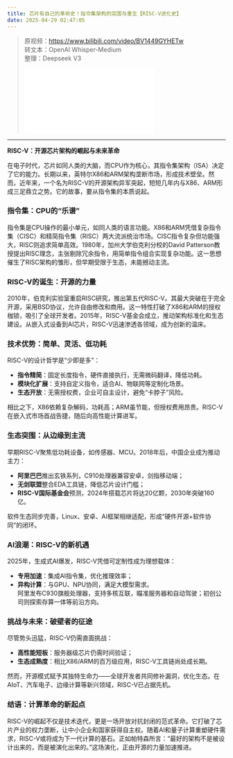 ```yaml
---
title: 芯片有自己的革命史！指令集架构的突围与重生【RISC-V进化史】
date: 2025-04-29 02:47:05
---
```


> 原视频：https://www.bilibili.com/video/BV1449GYHETw<br>转文本：OpenAI Whisper-Medium<br>整理：Deepseek V3
>
> <iframe src="//player.bilibili.com/player.html?bvid=BV1449GYHETw&autoplay=0" scrolling="no" border="0" frameborder="no" framespacing="0" allowfullscreen="true"></iframe>

---

**RISC-V：开源芯片架构的崛起与未来革命**

在电子时代，芯片如同人类的大脑，而CPU作为核心，其指令集架构（ISA）决定了它的能力。长期以来，英特尔X86和ARM架构垄断市场，形成技术壁垒。然而，近年来，一个名为RISC-V的开源架构异军突起，短短几年内与X86、ARM形成三足鼎立之势。它的故事，要从指令集的本质说起。

### 指令集：CPU的“乐谱”  
指令集是CPU操作的最小单元，如同人类的语言功能。X86和ARM凭借复杂指令集（CISC）和精简指令集（RISC）两大流派统治市场。CISC指令复杂但功能强大，RISC则追求简单高效。1980年，加州大学伯克利分校的David Patterson教授提出RISC理念，主张剔除冗余指令，用简单指令组合实现复杂功能。这一思想催生了RISC架构的雏形，但早期受限于生态，未能撼动主流。

### RISC-V的诞生：开源的力量  
2010年，伯克利实验室重启RISC研究，推出第五代RISC-V。其最大突破在于完全开源，采用BSD协议，允许自由修改和商用。这一特性打破了X86和ARM的授权枷锁，吸引了全球开发者。2015年，RISC-V基金会成立，推动架构标准化和生态建设。从嵌入式设备到AI芯片，RISC-V迅速渗透各领域，成为创新的温床。

### 技术优势：简单、灵活、低功耗  
RISC-V的设计哲学是“少即是多”：  
- **指令精简**：固定长度指令，硬件直接执行，无需微码翻译，降低功耗。  
- **模块化扩展**：支持自定义指令，适合AI、物联网等定制化场景。  
- **生态开放**：无需授权费，企业可自主设计，避免“卡脖子”风险。  

相比之下，X86依赖复杂解码，功耗高；ARM虽节能，但授权费用昂贵。RISC-V在嵌入式市场首战告捷，随后向高性能计算进军。

### 生态突围：从边缘到主流  
早期RISC-V聚焦低功耗设备，如传感器、MCU。2018年后，中国企业成为推动主力：  
- **阿里巴巴**推出玄铁系列，C910处理器兼容安卓，剑指移动端；  
- **无剑联盟**整合EDA工具链，降低芯片设计门槛；  
- **RISC-V国际基金会**预测，2024年搭载芯片将达20亿颗，2030年突破160亿。  

软件生态同步完善，Linux、安卓、AI框架相继适配，形成“硬件开源+软件协同”的闭环。

### AI浪潮：RISC-V的新机遇  
2025年，生成式AI爆发，RISC-V凭借可定制性成为理想载体：  
- **专用加速**：集成AI指令集，优化推理效率；  
- **异构计算**：与GPU、NPU协同，满足大模型需求。  
阿里发布C930旗舰处理器，支持多核互联，瞄准服务器和自动驾驶；初创公司则探索存算一体等前沿方向。

### 挑战与未来：破壁者的征途  
尽管势头迅猛，RISC-V仍需直面挑战：  
- **高性能短板**：服务器级芯片仍需时间验证；  
- **生态成熟度**：相比X86/ARM的百万级应用，RISC-V工具链尚处成长期。  

然而，开源模式赋予其独特生命力——全球开发者共同修补漏洞，优化生态。在AIoT、汽车电子、边缘计算等新兴领域，RISC-V已占据先机。

### 结语：计算革命的新起点  
RISC-V的崛起不仅是技术迭代，更是一场开放对抗封闭的范式革命。它打破了芯片产业的权力垄断，让中小企业和国家获得自主权。随着AI和量子计算重塑硬件需求，RISC-V或将成为下一代计算的基石。正如帕特森所言：“最好的架构不是被设计出来的，而是被演化出来的。”这场演化，正由开源的力量加速推进。